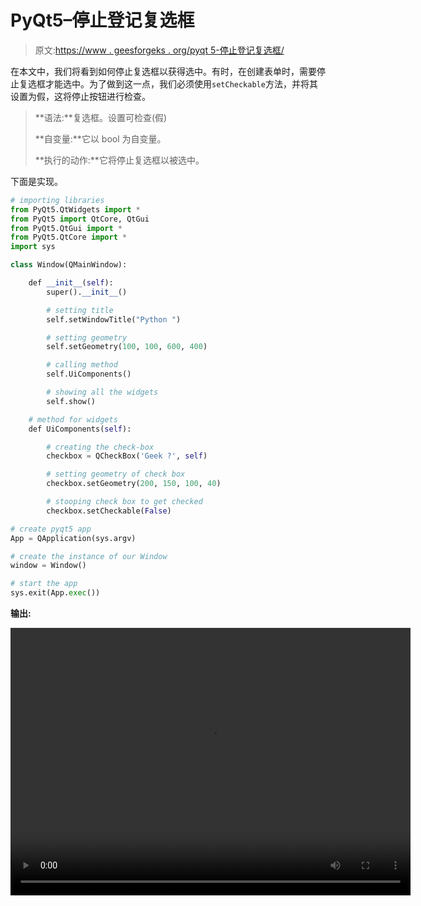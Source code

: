 # PyQt5–停止登记复选框

> 原文:[https://www . geesforgeks . org/pyqt 5-停止登记复选框/](https://www.geeksforgeeks.org/pyqt5-stop-checking-in-checkbox/)

在本文中，我们将看到如何停止复选框以获得选中。有时，在创建表单时，需要停止复选框才能选中。为了做到这一点，我们必须使用`setCheckable`方法，并将其设置为假，这将停止按钮进行检查。

> **语法:**复选框。设置可检查(假)
> 
> **自变量:**它以 bool 为自变量。
> 
> **执行的动作:**它将停止复选框以被选中。

下面是实现。

```py
# importing libraries
from PyQt5.QtWidgets import * 
from PyQt5 import QtCore, QtGui
from PyQt5.QtGui import * 
from PyQt5.QtCore import * 
import sys

class Window(QMainWindow):

    def __init__(self):
        super().__init__()

        # setting title
        self.setWindowTitle("Python ")

        # setting geometry
        self.setGeometry(100, 100, 600, 400)

        # calling method
        self.UiComponents()

        # showing all the widgets
        self.show()

    # method for widgets
    def UiComponents(self):

        # creating the check-box
        checkbox = QCheckBox('Geek ?', self)

        # setting geometry of check box
        checkbox.setGeometry(200, 150, 100, 40)

        # stooping check box to get checked
        checkbox.setCheckable(False)

# create pyqt5 app
App = QApplication(sys.argv)

# create the instance of our Window
window = Window()

# start the app
sys.exit(App.exec())
```

**输出:**

<video class="wp-video-shortcode" id="video-391969-1" width="640" height="428" preload="metadata" controls=""><source type="video/mp4" src="https://media.geeksforgeeks.org/wp-content/uploads/20200329013957/Python-29-03-2020-01_38_54.mp4?_=1">[https://media.geeksforgeeks.org/wp-content/uploads/20200329013957/Python-29-03-2020-01_38_54.mp4](https://media.geeksforgeeks.org/wp-content/uploads/20200329013957/Python-29-03-2020-01_38_54.mp4)</video>